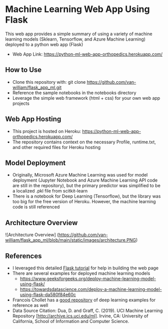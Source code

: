 # Machine Learning Web App Using Flask
This web app provides a simple summary of using a variety of machine learning models (Sklearn, Tensorflow, and Azure Machine Learning) deployed to a python web app (Flask)
- Web App Link: https://python-ml-web-app-orthopedics.herokuapp.com/


## How to Use
- Clone this repository with: git clone https://github.com/van-william/flask_app_ml.git
- Reference the sample notebooks in the notebooks directory
- Leverage the simple web framework (html + css) for your own web app projects

## Web App Hosting
- This project is hosted on Heroku: https://python-ml-web-app-orthopedics.herokuapp.com/
- The repository contains context on the necessary Profile, runtime.txt, and other required files for Heroku hosting

## Model Deployment
- Originally, Microsoft Azure Machine Learning was used for model deployment (Jupyter Notebook and Azure Machine Learning API code are still in the repository), but the primary predictor was simplified to be a localized .pkl file from scitkit-learn
- There is a notebook for Deep Learning (Tensorflow), but the library was too big for the free version of Heroku.  However, the machine learning code is still referenced

## Architecture Overview
![Architecture Overview] (https://github.com/van-william/flask_app_ml/blob/main/static/images/architecture.PNG)

## References
- I leveraged this detailed [Flask tutorial](https://www.youtube.com/playlist?list=PLCC34OHNcOtolz2Vd9ZSeSXWc8Bq23yEz) for help in building the web page
- There are several examples for deployed machine learning models
    - https://www.geeksforgeeks.org/deploy-machine-learning-model-using-flask/
    - https://towardsdatascience.com/deploy-a-machine-learning-model-using-flask-da580f84e60c
- Francois Chollet has a [good repository](https://github.com/fchollet/deep-learning-with-python-notebooks) of deep learning examples for reference as well
- Data Source Citation: Dua, D. and Graff, C. (2019). UCI Machine Learning Repository [http://archive.ics.uci.edu/ml]. Irvine, CA: University of California, School of Information and Computer Science.

